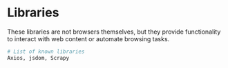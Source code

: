 # Libraries

These libraries are not browsers themselves, but they provide functionality to interact with web content or automate browsing tasks. 

```sh
# List of known libraries
Axios, jsdom, Scrapy
```
